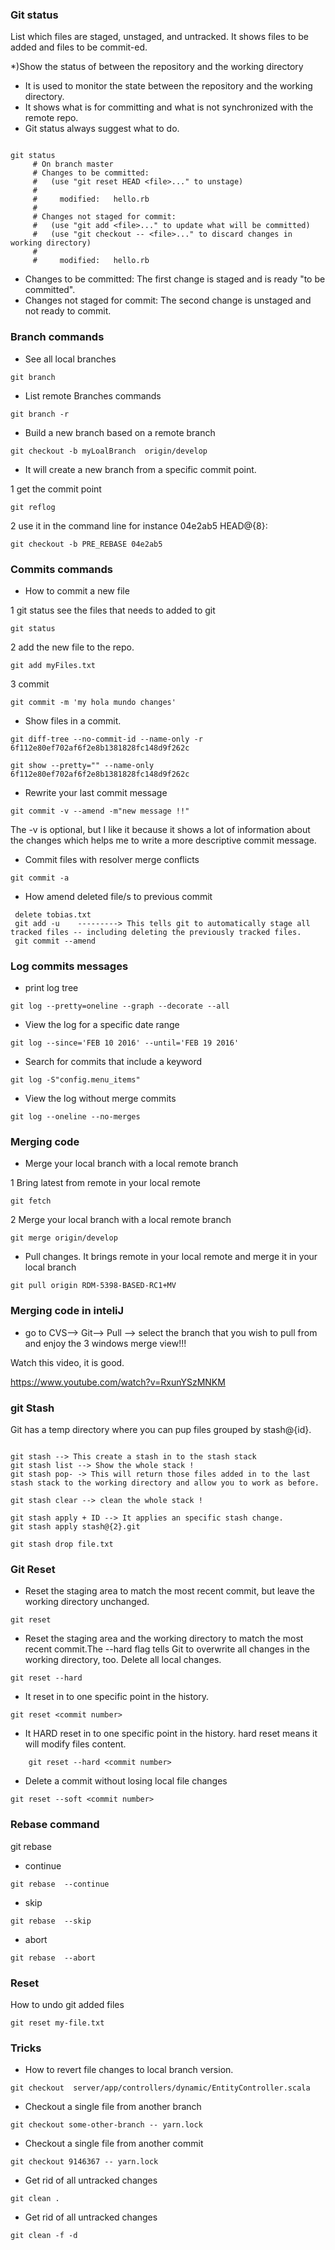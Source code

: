 

### Git status
List which files are staged, unstaged, and untracked. It shows files to be added and files to be commit-ed.

*)Show the status of between the repository and the working directory

* It is used to monitor the state between the repository and the working directory.
* It shows what is for committing and what is not synchronized with the remote repo. 
* Git status always suggest what to do. 
```text

git status
     # On branch master
     # Changes to be committed:
     #   (use "git reset HEAD <file>..." to unstage)
     #
     #     modified:   hello.rb
     #
     # Changes not staged for commit:
     #   (use "git add <file>..." to update what will be committed)
     #   (use "git checkout -- <file>..." to discard changes in working directory)
     #
     #     modified:   hello.rb

```

* Changes to be committed: The first change is staged and is ready "to be committed".
* Changes not staged for commit: The second change is unstaged and not ready to commit.


### Branch commands


* See all local branches 

```
git branch
```

* List remote Branches commands
```
git branch -r
```

* Build a new branch based on a remote branch

```
git checkout -b myLoalBranch  origin/develop
```

* It will create a new branch from a specific commit point.
 
 1 get the commit point 
 ```text
 git reflog  
```

2 use it in the command line for instance 04e2ab5 HEAD@{8}:
```text
git checkout -b PRE_REBASE 04e2ab5 

```


### Commits commands

* How to commit a new file 

1 git status see the files that needs to added to git
```text
git status
```
2 add the new file to the repo. 
```text
git add myFiles.txt

```
3 commit 

```text
git commit -m 'my hola mundo changes'
```

* Show files in a commit.

```
git diff-tree --no-commit-id --name-only -r 6f112e80ef702af6f2e8b1381828fc148d9f262c
```

```
git show --pretty="" --name-only 6f112e80ef702af6f2e8b1381828fc148d9f262c
```

* Rewrite your last commit message
```
git commit -v --amend -m"new message !!"
```
The -v is optional, but I like it because it shows a lot of information about the changes which helps me to write a more descriptive commit message.

* Commit files with resolver merge conflicts

```text
git commit -a
```

* How amend deleted file/s to previous commit
```text
 delete tobias.txt
 git add -u    ---------> This tells git to automatically stage all tracked files -- including deleting the previously tracked files. 
 git commit --amend
```

### Log commits messages

* print log tree
```
git log --pretty=oneline --graph --decorate --all
```

* View the log for a specific date range

```
git log --since='FEB 10 2016' --until='FEB 19 2016'
```

* Search for commits that include a keyword
```
git log -S"config.menu_items"
```

* View the log without merge commits

```
git log --oneline --no-merges
```



### Merging code  


* Merge your local branch with a local remote branch 

1 Bring latest from remote in your local remote  
```
git fetch
```

2 Merge your local branch with a local remote branch 
 
```
git merge origin/develop
```

* Pull changes. It brings remote in your local remote and merge it in your local branch
```
git pull origin RDM-5398-BASED-RC1+MV
```

### Merging code in inteliJ 

* go to CVS--> Git--> Pull --> select the branch that you wish to pull from and enjoy the 3 windows merge view!!!

Watch this video, it is good.

https://www.youtube.com/watch?v=RxunYSzMNKM

###  git Stash

Git has a temp directory where you can pup files grouped by stash@{id}. 

```text

git stash --> This create a stash in to the stash stack
git stash list --> Show the whole stack ! 
git stash pop- -> This will return those files added in to the last stash stack to the working directory and allow you to work as before.

git stash clear --> clean the whole stack ! 

git stash apply + ID --> It applies an specific stash change.
git stash apply stash@{2}.git

git stash drop file.txt

```

### Git Reset

*  Reset the staging area to match the most recent commit, but leave the working directory unchanged.
```
git reset
```

* Reset the staging area and the working directory to match the most recent commit.The --hard flag tells Git to overwrite all changes in the working directory, too.
Delete all local changes.
```text
git reset --hard
```


* It reset in to one specific point in the history.
```
git reset <commit number>
```

* It HARD reset in to one specific point in the history. hard reset means it will modify files content.
```text
    git reset --hard <commit number>
```

* Delete a commit without losing local file changes
```text
git reset --soft <commit number>
```

###  Rebase command

git rebase 

* continue 
```
git rebase  --continue 
```
* skip
```
git rebase  --skip
```

* abort
```
git rebase  --abort
```


### Reset

How to undo git added files 
```
git reset my-file.txt
```
### Tricks

* How to revert file changes to local branch version.
```text
git checkout  server/app/controllers/dynamic/EntityController.scala
``` 


* Checkout a single file from another branch
```
git checkout some-other-branch -- yarn.lock
```

*  Checkout a single file from another commit
```
git checkout 9146367 -- yarn.lock
```

*  Get rid of all untracked changes
```
git clean .
```

* Get rid of all untracked changes
```
git clean -f -d
```

